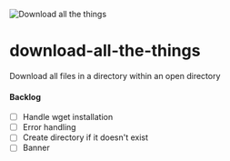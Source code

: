 ![Download all the things](https://nube-filehost.s3.us-east-2.amazonaws.com/github-images/download-allthethings.png)

# download-all-the-things
Download all files in a directory within an open directory

#### Backlog 
- [ ] Handle wget installation
- [ ] Error handling
- [ ] Create directory if it doesn't exist
- [ ] Banner
